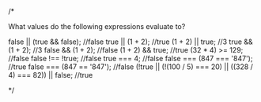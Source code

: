 /*

What values do the following expressions evaluate to?


false || (true && false);         //false
true || (1 + 2);                  //true
(1 + 2) || true;                  //3
true && (1 + 2);                  //3
false && (1 + 2);                 //false
(1 + 2) && true;                  //true
(32 * 4) >= 129;                  //false
false !== !true;                  //false
true === 4;                       //false
false === (847 === '847');        //true
false === (847 == '847');         //false
(!true || (!(100 / 5) === 20) || ((328 / 4) === 82)) || false;  //true

*/
